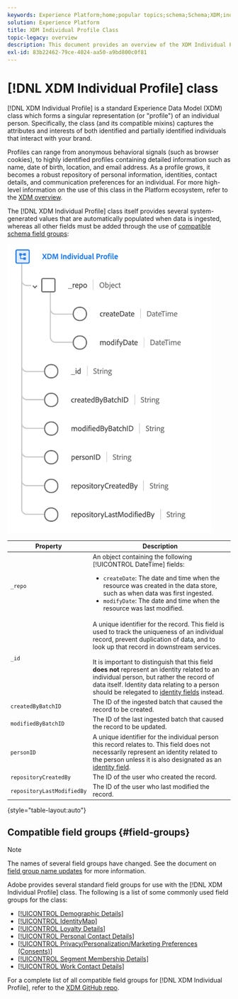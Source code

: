 ```yaml
---
keywords: Experience Platform;home;popular topics;schema;Schema;XDM;individual profile;fields;schemas;Schemas;identityMap;identity map;Identity map;Schema design;map;Map;union schema;union
solution: Experience Platform
title: XDM Individual Profile Class
topic-legacy: overview
description: This document provides an overview of the XDM Individual Profile class.
exl-id: 83b22462-79ce-4024-aa50-a9bd800c0f81
---
```

# [!DNL XDM Individual Profile] class

[!DNL XDM Individual Profile] is a standard Experience Data Model (XDM) class which forms a singular representation (or "profile") of an individual person. Specifically, the class (and its compatible mixins) captures the attributes and interests of both identified and partially identified individuals that interact with your brand.

Profiles can range from anonymous behavioral signals (such as browser cookies), to highly identified profiles containing detailed information such as name, date of birth, location, and email address. As a profile grows, it becomes a robust repository of personal information, identities, contact details, and communication preferences for an individual. For more high-level information on the use of this class in the Platform ecosystem, refer to the [XDM overview](../home.md#data-behaviors).

The [!DNL XDM Individual Profile] class itself provides several system-generated values that are automatically populated when data is ingested, whereas all other fields must be added through the use of [compatible schema field groups](#field-groups):

![](../images/classes/individual-profile.png)

| Property | Description |
| --- | --- |
| `_repo` | An object containing the following [!UICONTROL DateTime] fields: <ul><li>`createDate`: The date and time when the resource was created in the data store, such as when data was first ingested.</li><li>`modifyDate`: The date and time when the resource was last modified.</li></ul> |
| `_id` |  A unique identifier for the record. This field is used to track the uniqueness of an individual record, prevent duplication of data, and to look up that record in downstream services.<br><br>It is important to distinguish that this field **does not** represent an identity related to an individual person, but rather the record of data itself. Identity data relating to a person should be relegated to [identity fields](../schema/composition.md#identity) instead. |
| `createdByBatchID` | The ID of the ingested batch that caused the record to be created. |
| `modifiedByBatchID` | The ID of the last ingested batch that caused the record to be updated. |
| `personID` | A unique identifier for the individual person this record relates to. This field does not necessarily represent an identity related to the person unless it is also designated as an [identity field](../schema/composition.md#identity). |
| `repositoryCreatedBy` | The ID of the user who created the record. |
| `repositoryLastModifiedBy` | The ID of the user who last modified the record. |

{style="table-layout:auto"}

## Compatible field groups {#field-groups}

>[!NOTE]
>
>The names of several field groups have changed. See the document on [field group name updates](../field-groups/name-updates.md) for more information.

Adobe provides several standard field groups for use with the [!DNL XDM Individual Profile] class. The following is a list of some commonly used field groups for the class:

* [[!UICONTROL Demographic Details]](../field-groups/profile/demographic-details.md)
* [[!UICONTROL IdentityMap]](../field-groups/profile/identitymap.md)
* [[!UICONTROL Loyalty Details]](../field-groups/profile/loyalty-details.md)
* [[!UICONTROL Personal Contact Details]](../field-groups/profile/personal-contact-details.md)
* [[!UICONTROL Privacy/Personalization/Marketing Preferences (Consents)]](../field-groups/profile/consents.md)
* [[!UICONTROL Segment Membership Details]](../field-groups/profile/segmentation.md)
* [[!UICONTROL Work Contact Details]](../field-groups/profile/work-contact-details.md)

For a complete list of all compatible field groups for [!DNL XDM Individual Profile], refer to the [XDM GitHub repo](https://github.com/adobe/xdm/tree/master/components/mixins/profile).

